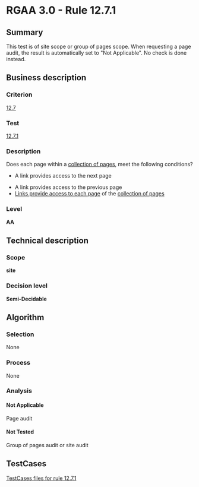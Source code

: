 # RGAA 3.0 -  Rule 12.7.1

## Summary

This test is of site scope or group of pages scope. When requesting a page audit, the result is automatically set to "Not Applicable". No check is done instead.

## Business description

### Criterion

[12.7](http://asqatasun.github.io/RGAA--3.0--EN/RGAA3.0_Criteria_English_version_v1.html#crit-12-7)

### Test

[12.7.1](http://asqatasun.github.io/RGAA--3.0--EN/RGAA3.0_Criteria_English_version_v1.html#test-12-7-1)

### Description
Does each page within a
    <a href="http://asqatasun.github.io/RGAA--3.0--EN/RGAA3.0_Glossary_English_version_v1.html#mCollecPage">collection
  of pages</a>, meet the following conditions?
    <ul><li>A link provides access to the next page</li>
  <li>A link provides access to the previous page</li>
  <li><a href="http://asqatasun.github.io/RGAA--3.0--EN/RGAA3.0_Glossary_English_version_v1.html#mAccColl">Links
    provide access to each page</a> of the <a href="http://asqatasun.github.io/RGAA--3.0--EN/RGAA3.0_Glossary_English_version_v1.html#mCollecPage">collection
    of pages</a></li>
    </ul> 


### Level

**AA**

## Technical description

### Scope

**site**

### Decision level

**Semi-Decidable**

## Algorithm

### Selection

None

### Process

None

### Analysis

#### Not Applicable

Page audit 

#### Not Tested

Group of pages audit or site audit



##  TestCases 

[TestCases files for rule 12.7.1](https://github.com/Asqatasun/Asqatasun/tree/master/rules/rules-rgaa3.0/src/test/resources/testcases/rgaa30/Rgaa30Rule120701/) 


